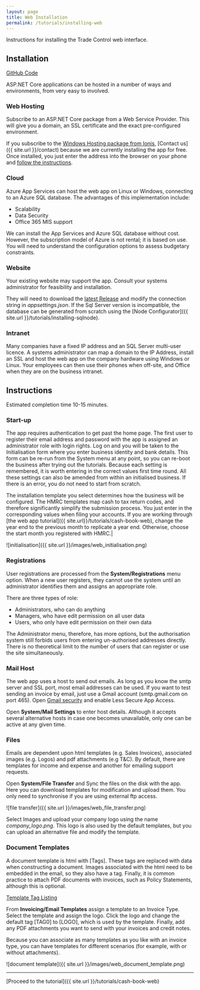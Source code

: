```yaml
---
layout: page
title: Web Installation
permalink: /tutorials/installing-web
---
```


Instructions for installing the Trade Control web interface.

## Installation

[GitHub Code](https://github.com/tradecontrol/tradecontrol.web)

ASP.NET Core applications can be hosted in a number of ways and environments, from very easy to involved.

### Web Hosting

Subscribe to an ASP.NET Core package from a Web Service Provider. This will give you a domain, an SSL certificate and the exact pre-configured environment. 

If you subscribe to the [Windows Hosting package from Ionis](https://www.ionos.co.uk/hosting/windows-hosting), [Contact us]({{ site.url }}/contact) because we are currently installing the app for free. Once installed, you just enter the address into the browser on your phone and [follow the instructions](#instructions).

### Cloud

Azure App Services can host the web app on Linux or Windows, connecting to an Azure SQL database. The advantages of this implementation include:

- Scalability
- Data Security
- Office 365 MIS support 

We can install the App Services and Azure SQL database without cost. However, the subscription model of Azure is not rental; it is based on use. You will need to understand the configuration options to assess budgetary constraints.

### Website

Your existing website may support the app. Consult your systems administrator for feasibility and installation.

They will need to download the [latest Release](https://github.com/tradecontrol/tradecontrol.web/releases) and modify the connection string in *appsettings.json*. If the Sql Server version is incompatible, the database can be generated from scratch using the [Node Configurator]({{ site.url }}/tutorials/installing-sqlnode).

### Intranet

Many companies have a fixed IP address and an SQL Server multi-user licence. A systems administrator can map a domain to the IP Address, install an SSL and host the web app on the company hardware using Windows or Linux. Your employees can then use their phones when off-site, and Office when they are on the business intranet. 

## Instructions

Estimated completion time 10-15 minutes.

### Start-up

The app requires authentication to get past the home page. The first user to register their email address and password with the app is assigned an administrator role with login rights. Log on and you will be taken to the Initialisation form where you enter business identity and bank details. This form can be re-run from the System menu at any point, so you can re-boot the business after trying out the tutorials. Because each setting is remembered, it is worth entering in the correct values first time round. All these settings can also be amended from within an initialised business. If there is an error, you do not need to start from scratch.

The installation template you select determines how the business will be configured. The HMRC templates map cash to tax return codes, and therefore significantly simplify the submission process. You just enter in the corresponding values when filing your accounts. If you are working through [the web app tutorial]({{ site.url}}/tutorials/cash-book-web), change the year end to the previous month to replicate a year end. Otherwise, choose the start month you registered with HMRC.|

![initialisation]({{ site.url }}/images/web_initialisation.png)

### Registrations

User registrations are processed from the **System/Registrations** menu option. When a new user registers, they cannot use the system until an administrator identifies them and assigns an appropriate role.

There are three types of role:

- Administrators, who can do anything
- Managers, who have edit permission on all user data
- Users, who only have edit permission on their own data

The Administrator menu, therefore, has more options, but the authorisation system still forbids users from entering un-authorised addresses directly.
There is no theoretical limit to the number of users that can register or use the site simultaneously.

### Mail Host

The web app uses a host to send out emails. As long as you know the smtp server and SSL port, most email addresses can be used. If you want to test sending an invoice by email, just use a Gmail account (smtp.gmail.com on port 465). Open [Gmail security](https://myaccount.google.com/security) and enable Less Secure App Access.

Open **System/Mail Settings** to enter host details. Although it accepts several alternative hosts in case one becomes unavailable, only one can be active at any given time.

### Files

Emails are dependent upon html templates (e.g. Sales Invoices), associated images (e.g. Logos) and pdf attachments (e.g T&C). By default, there are templates for income and expense and another for emailing support requests. 

Open **System/File Transfer** and Sync the files on the disk with the app. Here you can download templates for modification and upload them. You only need to synchronise if you are using external ftp access.

![file transfer]({{ site.url }}/images/web_file_transfer.png)

Select Images and upload your company logo using the name *company_logo.png*. This logo is also used by the default templates, but you can upload an alternative file and modify the template.

### Document Templates

A document template is html with [Tags]. These tags are replaced with data when constructing a document. Images associated with the html need to be embedded in the email, so they also have a tag. Finally, it is common practice to attach PDF documents with invoices, such as Policy Statements, although this is optional. 

[Template Tag Listing](https://github.com/tradecontrol/tradecontrol.web/blob/master/docs/template_tags.md)

From **Invoicing/Email Templates** assign a template to an Invoice Type. Select the template and assign the logo. Click the logo and change the default tag [TAG0] to [LOGO], which is used by the template. Finally, add any PDF attachments you want to send with your invoices and credit notes.

Because you can associate as many templates as you like with an invoice type, you can have templates for different scenarios (for example, with or without attachments).

![document template]({{ site.url }}/images/web_document_template.png)

---
[Proceed to the tutorial]({{ site.url }}/tutorials/cash-book-web)
